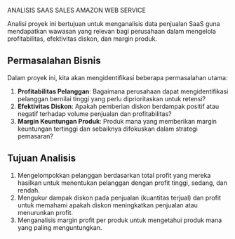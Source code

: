 
ANALISIS SAAS SALES AMAZON WEB SERVICE

Analisi proyek ini bertujuan untuk menganalisis data penjualan SaaS guna mendapatkan wawasan yang relevan bagi perusahaan dalam mengelola profitabilitas, efektivitas diskon, dan margin produk.

## Permasalahan Bisnis
Dalam proyek ini, kita akan mengidentifikasi beberapa permasalahan utama:
1. **Profitabilitas Pelanggan**: Bagaimana perusahaan dapat mengidentifikasi pelanggan bernilai tinggi yang perlu diprioritaskan untuk retensi?
2. **Efektivitas Diskon**: Apakah pemberian diskon berdampak positif atau negatif terhadap volume penjualan dan profitabilitas?
3. **Margin Keuntungan Produk**: Produk mana yang memberikan margin keuntungan tertinggi dan sebaiknya difokuskan dalam strategi pemasaran?


## Tujuan Analisis
1. Mengelompokkan pelanggan berdasarkan total profit yang mereka hasilkan untuk menentukan pelanggan dengan profit tinggi, sedang, dan rendah.
2. Mengukur dampak diskon pada penjualan (kuantitas terjual) dan profit untuk memahami apakah diskon meningkatkan penjualan atau menurunkan profit.
3. Menganalisis margin profit per produk untuk mengetahui produk mana yang paling menguntungkan.
